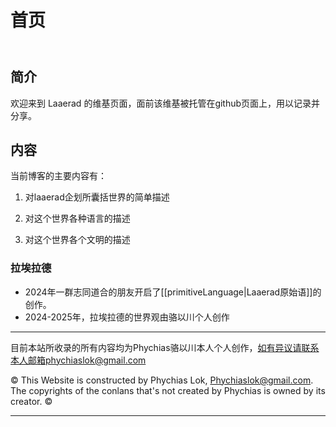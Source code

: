 
# 首页
<header>

<!--
  <<< Author notes: Course header >>>
  Include a 1280×640 image, course title in sentence case, and a concise description in emphasis.
  In your repository settings: enable template repository, add your 1280×640 social image, auto delete head branches.
  Add your open source license, GitHub uses MIT license.
-->


</header>

## 简介

欢迎来到 Laaerad 的维基页面，面前该维基被托管在github页面上，用以记录并分享。

## 内容

当前博客的主要内容有：

1. 对laaerad企划所囊括世界的简单描述

2. 对这个世界各种语言的描述

3. 对这个世界各个文明的描述

### 拉埃拉德

- 2024年一群志同道合的朋友开启了[[primitiveLanguage|Laaerad原始语]]的创作。
- 2024-2025年，拉埃拉德的世界观由骆以川个人创作

<footer>

<!--
  <<< Author notes: Footer >>>
  Add a link to get support, GitHub status page, code of conduct, license link.
-->

---

目前本站所收录的所有内容均为Phychias骆以川本人个人创作，如有异议请联系本人邮箱phychiaslok@gmail.com

&copy; This Website is constructed by Phychias Lok, Phychiaslok@gmail.com. The copyrights of the conlans that's not created by Phychias is owned by its creator. &copy;

---

</footer>

